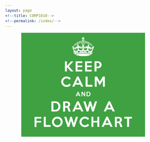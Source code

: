 ```yaml
---
layout: page
<!--title: COMP1010-->
<!--permalink: /index/-->
---
```


<center>
<img src="./assets/images/flowchart.png" alt="drawing" width="400"/>
</center>